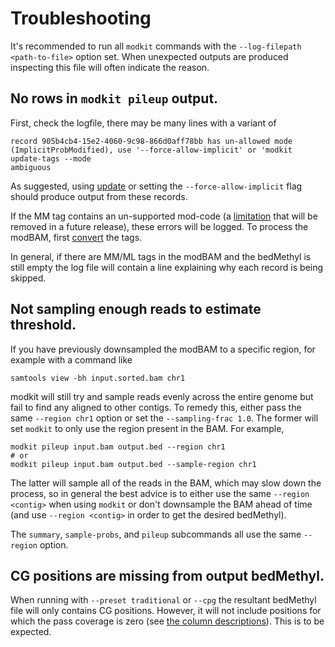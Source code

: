 # Troubleshooting

It's recommended to run all `modkit` commands with the `--log-filepath <path-to-file>`
option set. When unexpected outputs are produced inspecting this file will often indicate
the reason.

## No rows in `modkit pileup` output.

First, check the logfile, there may be many lines with a variant of

```text
record 905b4cb4-15e2-4060-9c98-866d0aff78bb has un-allowed mode
(ImplicitProbModified), use '--force-allow-implicit' or 'modkit update-tags --mode
ambiguous
```

As suggested, using [update](./intro_adjust.md##updating-the-flag--and-) or setting the
`--force-allow-implicit` flag should produce output from these records.

If the MM tag contains an un-supported mod-code (a [limitation](./limitations.md) that
will be removed in a future release), these errors will be logged. To process the modBAM,
first [convert](./intro_adjust.md#changing-the-base-modification-code) the tags.

In general, if there are MM/ML tags in the modBAM and the bedMethyl is still empty the
log file will contain a line explaining why each record is being skipped.


## Not sampling enough reads to estimate threshold.

If you have previously downsampled the modBAM to a specific region, for example with a
command like
```
samtools view -bh input.sorted.bam chr1
```
modkit will still try and sample reads evenly across the entire genome but fail to find
any aligned to other contigs. To remedy this, either pass the same `--region chr1` option
or set the `--sampling-frac 1.0`. The former will set `modkit` to only use the region
present in the BAM. For example,

```
modkit pileup input.bam output.bed --region chr1
# or
modkit pileup input.bam output.bed --sample-region chr1
```

The latter will sample all of the reads in the BAM, which may slow
down the process, so in general the best advice is to either use the same `--region
<contig>` when using `modkit` or don't downsample the BAM ahead of time (and use `--region
<contig>` in order to get the desired bedMethyl).

The `summary`, `sample-probs`, and `pileup` subcommands all use the same `--region`
option.

## CG positions are missing from output bedMethyl.

When running with `--preset traditional` or `--cpg` the resultant bedMethyl file will only
contains CG positions. However, it will not include positions for which the pass coverage
is zero (see [the column
descriptions](./intro_bedmethyl.md#description-of-bedmethyl-output)). This is to be
expected.
